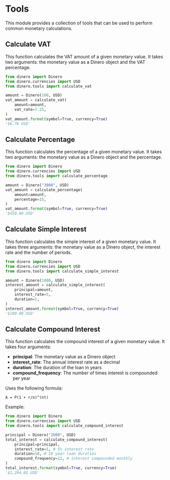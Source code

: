 
# Tools

This module provides a collection of tools that can be used to perform common monetary calculations.

## Calculate VAT

This function calculates the VAT amount of a given monetary value. It takes two arguments: the monetary value as a Dinero object and the VAT percentage.

```python
from dinero import Dinero
from dinero.currencies import USD
from dinero.tools import calculate_vat

amount = Dinero(100, USD)
vat_amount = calculate_vat(
    amount=amount,
    vat_rate=7.25,
)
vat_amount.format(symbol=True, currency=True)
'$6.76 USD'
```

## Calculate Percentage

This function calculates the percentage of a given monetary value. It takes two arguments: the monetary value as a Dinero object and the percentage.

```python
from dinero import Dinero
from dinero.currencies import USD
from dinero.tools import calculate_percentage

amount = Dinero("3000", USD)
vat_amount = calculate_percentage(
    amount=amount,
    percentage=15,
)
vat_amount.format(symbol=True, currency=True)
'$450.00 USD'
```

## Calculate Simple Interest

This function calculates the simple interest of a given monetary value. It takes three arguments: the monetary value as a Dinero object, the interest rate and the number of periods.

```python
from dinero import Dinero
from dinero.currencies import USD
from dinero.tools import calculate_simple_interest

amount = Dinero(1000, USD)
interest_amount = calculate_simple_interest(
    principal=amount,
    interest_rate=5,
    duration=2,
)
interest_amount.format(symbol=True, currency=True)
'$100.00 USD'
```

## Calculate Compound Interest

This function calculates the compound interest of a given monetary value. It takes four arguments:

 - **principal**: The monetary value as a Dinero object
 - **interest_rate**: The annual interest rate as a decimal
 - **duration**: The duration of the loan in years
 - **compound_frequency**: The number of times interest is compounded per year

Uses the following formula:

```
A = P(1 + r/n)^(nt)
```

Example:


```python
from dinero import Dinero
from dinero.currencies import USD
from dinero.tools import calculate_compound_interest

principal = Dinero("2000", USD)
total_interest = calculate_compound_interest(
    principal=principal,
    interest_rate=5, # 5% interest rate
    duration=10, # 10 year loan duration
    compound_frequency=12, # interest compounded monthly
)
total_interest.format(symbol=True, currency=True)
'$1,294.02 USD'
```